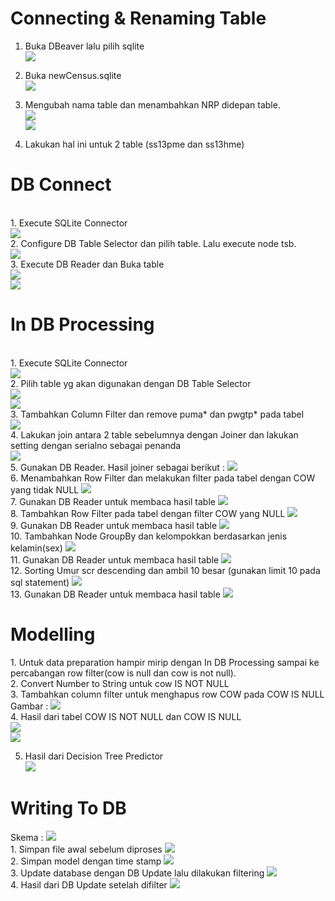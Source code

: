 <h1> Connecting & Renaming Table </h1>

1. Buka DBeaver lalu pilih sqlite<br>
<img src="/1_DB/Dokumentasi/sqlite.jpg"><br>

2. Buka newCensus.sqlite<br>
<img src="/1_DB/Dokumentasi/newcensus.jpg"><br>

3. Mengubah nama table dan menambahkan NRP didepan table.<br>
<img src="/1_DB/Dokumentasi/rtable1.jpg"><br>
<img src="/1_DB/Dokumentasi/rtable2.jpg"><br>

4. Lakukan hal ini untuk 2 table (ss13pme dan ss13hme)<br>

<h1> DB Connect</h1><br>
1. Execute SQLite Connector<br>
<img src="/1_DB/Dokumentasi/connect.jpg"><br>
2. Configure DB Table Selector dan pilih table. Lalu execute node tsb.<br>
<img src="/1_DB/Dokumentasi/insert1.jpg"><br>
3. Execute DB Reader dan Buka table<br>
<img src="/1_DB/Dokumentasi/dbread.jpg"><br>
<img src="/1_DB/Dokumentasi/result1.jpg"><br>

<h1> In DB Processing</h1><br>
1. Execute SQLite Connector<br>
<img src="/1_DB/Dokumentasi/connect.jpg"><br>
2. Pilih table yg akan digunakan dengan DB Table Selector<br>
<img src="/1_DB/Dokumentasi/select2.jpg"><br>
<img src="/1_DB/Dokumentasi/select3.jpg"><br>
3. Tambahkan Column Filter dan remove puma* dan pwgtp* pada tabel <br>
<img src="/1_DB/Dokumentasi/filter.jpg"><br>
4. Lakukan join antara 2 table sebelumnya dengan Joiner dan lakukan setting dengan serialno sebagai penanda<br>
<img src="/1_DB/Dokumentasi/joinserialno.jpg"><br>
5. Gunakan DB Reader. Hasil joiner sebagai berikut :
<img src="/1_DB/Dokumentasi/result2.jpg"><br>
6. Menambahkan Row Filter dan melakukan filter pada tabel dengan COW yang tidak NULL
<img src="/1_DB/Dokumentasi/filter1.jpg"><br>
7. Gunakan DB Reader untuk membaca hasil table
<img src="/1_DB/Dokumentasi/result3.jpg"><br>
8. Tambahkan Row Filter pada tabel dengan filter COW yang NULL
<img src="/1_DB/Dokumentasi/filter2.jpg"><br>
9. Gunakan DB Reader untuk membaca hasil table
<img src="/1_DB/Dokumentasi/result4.jpg"><br>
10. Tambahkan Node GroupBy dan kelompokkan berdasarkan jenis kelamin(sex) 
<img src="/1_DB/Dokumentasi/groupby.jpg"><br>
11. Gunakan DB Reader untuk membaca hasil table
<img src="/1_DB/Dokumentasi/result5.jpg"><br>
12. Sorting Umur scr descending dan ambil 10 besar (gunakan limit 10 pada sql statement)
<img src="/1_DB/Dokumentasi/sort.jpg"><br>
13. Gunakan DB Reader untuk membaca hasil table
<img src="/1_DB/Dokumentasi/result6.jpg"><br>

<h1> Modelling </h1>
1. Untuk data preparation hampir mirip dengan In DB Processing sampai ke percabangan row filter(cow is null dan cow is not null). <br>
2. Convert Number to String untuk cow IS NOT NULL <br>
3. Tambahkan column filter untuk menghapus row COW pada COW IS NULL <br> 
Gambar : 
<img src="/1_DB/Dokumentasi/modelling.jpg"><br>
4. Hasil dari tabel COW IS NOT NULL dan COW IS NULL<br>
<img src="/1_DB/Dokumentasi/cowisntnull.jpg"><br>
<img src="/1_DB/Dokumentasi/cowisnull.jpg"><br>

5. Hasil dari Decision Tree Predictor <br>
<img src="/1_DB/Dokumentasi/dtree.jpg"><br>

<h1> Writing To DB </h1>
Skema :
<img src="/1_DB/Dokumentasi/skema.jpg"><br>
1. Simpan file awal sebelum diproses 
<img src="/1_DB/Dokumentasi/ori.jpg"><br>
2. Simpan model dengan time stamp
<img src="/1_DB/Dokumentasi/time.jpg"><br>
3. Update database dengan DB Update lalu dilakukan filtering
<img src="/1_DB/Dokumentasi/dbup2.jpg"><br>
4. Hasil dari DB Update setelah difilter
<img src="/1_DB/Dokumentasi/result7.jpg"><br>

